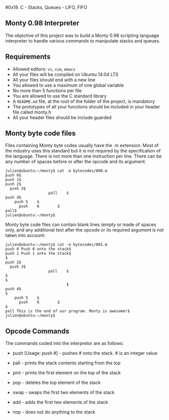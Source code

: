 #0x19. C - Stacks, Queues - LIFO, FIFO
## Monty 0.98 Interpreter

The objective of this project was to build a Monty 0.98 scripting language interpreter to handle various commands to manipulate stacks and queues.

## Requirements
* Allowed editors: `vi`, `vim`, `emacs`
* All your files will be compiled on Ubuntu 14.04 LTS 
* All your files should end with a new line
* You allowed to use a maximum of one global variable
* No more than 5 functions per file
* You are allowed to use the C standard library
* A `README.md` file, at the root of the folder of the project, is mandatory
* The prototypes of all your functions should be included in your header file called monty.h
* All your header files should be include guarded

## Monty byte code files

Files containing Monty byte codes usually have the .m extension. Most of the industry uses this standard but it is not required by the specification of the language. There is not more than one instruction per line. There can be any number of spaces before or after the opcode and its argument:

```
julien@ubuntu:~/monty$ cat -e bytecodes/000.m
push 0$
push 1$
push 2$
  push 3$
                   pall    $
push 4$
    push 5    $
      push    6        $
pall$
julien@ubuntu:~/monty$
```

Monty byte code files can contain blank lines (empty or made of spaces only, and any additional text after the opcode or its required argument is not taken into account:

```
julien@ubuntu:~/monty$ cat -e bytecodes/001.m
push 0 Push 0 onto the stack$
push 1 Push 1 onto the stack$
$
push 2$
  push 3$
                   pall    $
$
$
                           $
push 4$
$
    push 5    $
      push    6        $
$
pall This is the end of our program. Monty is awesome!$
julien@ubuntu:~/monty$
```
 
## Opcode Commands

The commands coded into the interpretor are as follows:

* push [Usage: push #] - pushes # onto the stack. # is an integer value

* pall - prints the stack contents starting from the top

* pint - prints the first element on the top of the stack

* pop - deletes the top element of the stack

* swap - swaps the first two elements of the stack

* add - adds the first two elements of the stack

* nop - does not do anything to the stack
